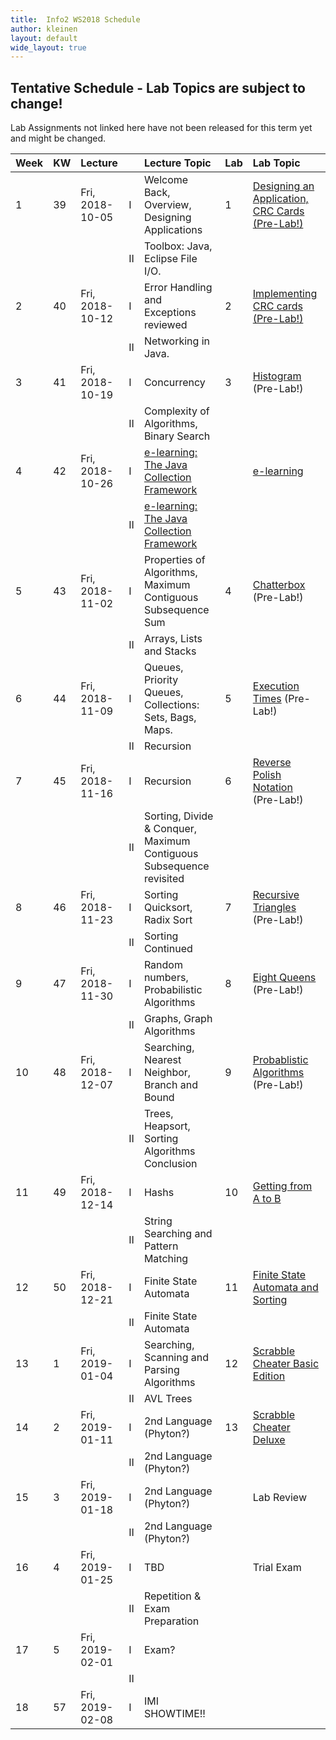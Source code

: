 ```yaml
---
title:  Info2 WS2018 Schedule
author: kleinen
layout: default
wide_layout: true
---
```


## Tentative Schedule - Lab Topics are subject to change!
Lab Assignments not linked here have not been released for this term yet and
might be changed.

| Week | KW | Lecture         |    | Lecture Topic                                                       | Lab | Lab Topic                                                         |
|:-----|:---|:----------------|:---|:--------------------------------------------------------------------|:----|:------------------------------------------------------------------|
| 1    | 39 | Fri, 2018-10-05 | I  | Welcome Back, Overview, Designing Applications                      | 1   | [Designing an Application, CRC Cards  (Pre-Lab!)](../labs/lab-01) |
|      |    |                 | II | Toolbox: Java, Eclipse File I/O.                                    |     |                                                                   |
| 2    | 40 | Fri, 2018-10-12 | I  | Error Handling and Exceptions reviewed                              | 2   | [Implementing CRC cards (Pre-Lab!)](../labs/lab-02)               |
|      |    |                 | II | Networking in Java.                                                 |     |                                                                   |
| 3    | 41 | Fri, 2018-10-19 | I  | Concurrency                                                         | 3   | [Histogram](../labs/lab-03)  (Pre-Lab!)                           |
|      |    |                 | II | Complexity of Algorithms, Binary Search                             |     |                                                                   |
| 4    | 42 | Fri, 2018-10-26 | I  | [e-learning: The Java Collection Framework](../misc/collections/)   |     | [e-learning](../misc/collections/)                                |
|      |    |                 | II | [e-learning: The Java Collection Framework](../misc/collections/)   |     |                                                                   |
| 5    | 43 | Fri, 2018-11-02 | I  | Properties of Algorithms, Maximum Contiguous Subsequence Sum        | 4   | [Chatterbox](../labs/lab-04)  (Pre-Lab!)                          |
|      |    |                 | II | Arrays, Lists and Stacks                                            |     |                                                                   |
| 6    | 44 | Fri, 2018-11-09 | I  | Queues, Priority Queues, Collections: Sets, Bags, Maps.             | 5   | [Execution Times](../labs/lab-05) (Pre-Lab!)                      |
|      |    |                 | II | Recursion                                                           |     |                                                                   |
| 7    | 45 | Fri, 2018-11-16 | I  | Recursion                                                           | 6   | [Reverse Polish Notation](../labs/lab-06) (Pre-Lab!)              |
|      |    |                 | II | Sorting, Divide & Conquer, Maximum Contiguous Subsequence revisited |     |                                                                   |
| 8    | 46 | Fri, 2018-11-23 | I  | Sorting Quicksort, Radix Sort                                       | 7   | [Recursive Triangles](../labs/lab-07) (Pre-Lab!)                  |
|      |    |                 | II | Sorting Continued                                                   |     |                                                                   |
| 9    | 47 | Fri, 2018-11-30 | I  | Random numbers, Probabilistic Algorithms                            | 8   | [Eight Queens](../labs/lab-08) (Pre-Lab!)                         |
|      |    |                 | II | Graphs, Graph Algorithms                                            |     |                                                                   |
| 10   | 48 | Fri, 2018-12-07 | I  | Searching, Nearest Neighbor, Branch and Bound                       | 9   | [Probablistic Algorithms](../labs/lab-09)  (Pre-Lab!)             |
|      |    |                 | II | Trees, Heapsort, Sorting Algorithms Conclusion                      |     |                                                                   |
| 11   | 49 | Fri, 2018-12-14 | I  | Hashs                                                               | 10  | [Getting from A to B](../labs/lab-10)                             |
|      |    |                 | II | String Searching and Pattern Matching                               |     |                                                                   |
| 12   | 50 | Fri, 2018-12-21 | I  | Finite State Automata                                               | 11  | [Finite State Automata and Sorting](../labs/lab-11)               |
|      |    |                 | II | Finite State Automata                                               |     |                                                                   |
| 13   | 1  | Fri, 2019-01-04 | I  | Searching, Scanning and Parsing Algorithms                          | 12  | [Scrabble Cheater Basic Edition](../labs/lab-12)                  |
|      |    |                 | II | AVL Trees                                                           |     |                                                                   |
| 14   | 2  | Fri, 2019-01-11 | I  | 2nd Language (Phyton?)                                              | 13  | [Scrabble Cheater Deluxe](../labs/lab-13)                         |
|      |    |                 | II | 2nd Language (Phyton?)                                              |     |                                                                   |
| 15   | 3  | Fri, 2019-01-18 | I  | 2nd Language (Phyton?)                                              |     | Lab Review                                                        |
|      |    |                 | II | 2nd Language (Phyton?)                                              |     |                                                                   |
| 16   | 4  | Fri, 2019-01-25 | I  | TBD                                                                 |     | Trial Exam                                                        |
|      |    |                 | II | Repetition & Exam Preparation                                       |     |                                                                   |
| 17   | 5  | Fri, 2019-02-01 | I  | Exam?                                                               |     |                                                                   |
|      |    |                 | II |                                                                     |     |                                                                   |
| 18   | 57 | Fri, 2019-02-08 | I  | IMI SHOWTIME!!                                                      |     |                                                                   |
  
